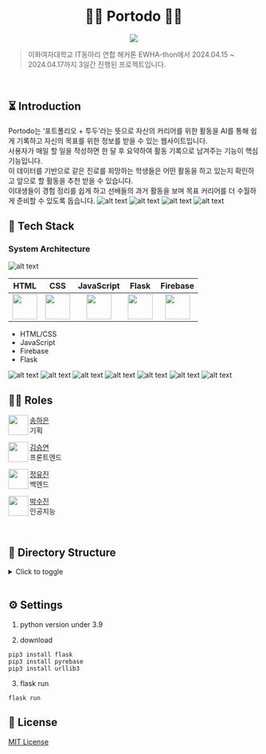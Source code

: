 <div align="center">
  
# 🧚🏻 Portodo 🧚🏻

<img src='https://ifh.cc/g/1zLD7J.jpg' border='0'><br>
</div>

> 이화여자대학교 IT동아리 연합 해커톤 EWHA-thon에서 2024.04.15 ~ 2024.04.17까지 3일간 진행된 프로젝트입니다.

<br>

## ⏳ Introduction
Portodo는 ‘포트폴리오 + 투두’라는 뜻으로 자신의 커리어를 위한 활동을 AI를 통해 쉽게 기록하고 자신의 목표를 위한 정보를 받을 수 있는 웹사이트입니다. <br>
사용자가 매일 할 일을 작성하면 한 달 후 요약하여 활동 기록으로 남겨주는 기능이 핵심 기능입니다. <br>
이 데이터를 기반으로 같은 진로를 희망하는 학생들은 어떤 활동을 하고 있는지 확인하고 앞으로 할 활동을 추천 받을 수 있습니다.<br>
이대생들이 경험 정리를 쉽게 하고 선배들의 과거 활동을 보며 목표 커리어를 더 수월하게 준비할 수 있도록 돕습니다. 
![alt text](<Slide 16_9 - 31.png>) ![alt text](<Slide 16_9 - 35.png>) ![alt text](<Slide 16_9 - 32.png>) ![alt text](<Slide 16_9 - 33.png>)
<br>

## 📍 Tech Stack

### System Architecture
![alt text](<Slide 16_9 - 37.png>)

| HTML | CSS | JavaScript | Flask | Firebase |
|:--:|:--:|:--:|:--:|:--:|
|<img height="50px" src="https://cdn.svgporn.com/logos/html-5.svg">|<img height="50px" src="https://cdn.svgporn.com/logos/css-3.svg">|<img height="50px" src="https://cdn.svgporn.com/logos/javascript.svg">|<img height="50px" src="https://cdn.svgporn.com/logos/flask.svg">|<img height="50px" src="https://cdn.svgporn.com/logos/firebase.svg">|

- HTML/CSS
- JavaScript
- Firebase
- Flask

![alt text](<Slide 16_9 - 42.png>) ![alt text](<Slide 16_9 - 47.png>) ![alt text](<Slide 16_9 - 43.png>) ![alt text](<Slide 16_9 - 45.png>) ![alt text](<Slide 16_9 - 39.png>) ![alt text](<Slide 16_9 - 44.png>) ![alt text](<Slide 16_9 - 46.png>)
<br>

## 👩‍💻 Roles
<img align="left" width="40" height="40" src="https://avatars.githubusercontent.com/u/67866773?v=4">

[송하은](https://github.com/) <br> 기획 <br>

<img align="left" width="40" height="40" src="https://avatars.githubusercontent.com/u/67866773?v=4">

[김승연](https://github.com/bleuxsy) <br> 프론트엔드 <br> 

<img align="left" width="40" height="40" src="https://avatars.githubusercontent.com/u/67866773?v=4">

[정유진](https://github.com/) <br> 백엔드 <br>

<img align="left" width="40" height="40" src="https://avatars.githubusercontent.com/u/67866773?v=4">

[박수진](https://github.com/mutjin08) <br> 인공지능 <br> 

  <br>

## 📁 Directory Structure

<details>
  <summary>Click to toggle</summary>
  <pre>
├── app.py
├── authentication
│   └── firebase_auth.json
├── database.py
├── package-lock.json
├── package.json
├── static
│   ├── css
│   │   ├── grid.css
│   │   ├── group_insert.css
│   │   ├── login.css
│   │   ├── main.css
│   │   ├── personal_insert.css
│   │   ├── todo.css
│   │   ├── todo_insert.css
│   │   ├── todo_portfolio.css
│   │   └── todo_portfoliowrite.css
│   └── images
│       ├── Folder.png
│       ├── check-circle.png
│       ├── check.png
│       ├── circle.png
│       ├── green.png
│       ├── people.png
│       ├── pofo.png
│       └── x-close.png
└── templates
    ├── grid.html
    ├── group_insert.html
    ├── group_todo_insert.html
    ├── index.html
    ├── login.html
    ├── main.html
    ├── navbar.html
    ├── personal_insert.html
    ├── personal_todo_insert.html
    ├── todo.html
    ├── todo_portfolio.html
    └── todo_portfoliowrite.html
</pre>
</details>

  <br>

## ⚙️ Settings

1. python version under 3.9

2. download
```
pip3 install flask
pip3 install pyrebase
pip3 install urllib3
```

3. flask run
```
flask run
```


## 🔗 License

<a  href="https://github.com/EwhaGreen/front/blob/main/LICENSE">MIT License</a>
